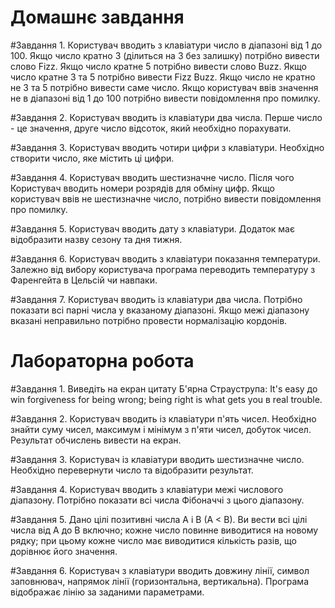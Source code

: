 # Домашнє завдання

#Завдання 1.
Користувач вводить з клавіатури число в діапазоні від 1 до 100. Якщо число кратно 3 (ділиться на 3 без
залишку) потрібно вивести слово Fizz. Якщо число кратне 5
потрібно вивести слово Buzz. Якщо число кратне 3 та 5 потрібно
вивести Fizz Buzz. Якщо число не кратно не 3 та 5 потрібно
вивести саме число.
Якщо користувач ввів значення не в діапазоні від 1
до 100 потрібно вивести повідомлення про помилку.

#Завдання 2.
Користувач вводить із клавіатури два числа. Перше
число - це значення, друге число відсоток, який
необхідно порахувати.

#Завдання 3.
Користувач вводить чотири цифри з клавіатури.
Необхідно створити число, яке містить ці цифри. 

#Завдання 4.
Користувач вводить шестизначне число. Після чого
Користувач вводить номери розрядів для обміну цифр.
Якщо користувач ввів не шестизначне число, потрібно вивести повідомлення про помилку.

#Завдання 5.
Користувач вводить дату з клавіатури. Додаток має відобразити назву сезону та дня тижня.

#Завдання 6.
Користувач вводить з клавіатури показання температури. Залежно від вибору користувача програма переводить температуру з Фаренгейта в Цельсій
чи навпаки.

#Завдання 7.
Користувач вводить із клавіатури два числа. Потрібно
показати всі парні числа у вказаному діапазоні. Якщо
межі діапазону вказані неправильно потрібно провести нормалізацію кордонів.


# Лабораторна робота

#Завдання 1.
Виведіть на екран цитату Б'ярна Страуструпа: It's easy
до win forgiveness for being wrong; being right is what gets you
в real trouble.

#Завдання 2.
Користувач вводить із клавіатури п'ять чисел. Необхідно знайти суму чисел, максимум і мінімум з
п'яти чисел, добуток чисел. Результат обчислень
вивести на екран.

#Завдання 3.
Користувач із клавіатури вводить шестизначне число.
Необхідно перевернути число та відобразити результат.

#Завдання 4.
Користувач вводить з клавіатури межі числового
діапазону. Потрібно показати всі числа Фібоначчі з
цього діапазону. 

#Завдання 5.
Дано цілі позитивні числа A і B (A < B). Ви вести всі цілі числа від A до B включно; кожне
число повинне виводитися на новому рядку; при цьому кожне число має виводитися кількість разів, що дорівнює
його значення. 

#Завдання 6.
Користувач з клавіатури вводить довжину лінії, символ заповнювач, напрямок лінії (горизонтальна,
вертикальна). Програма відображає лінію за заданими
параметрами. 
